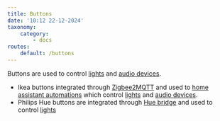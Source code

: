 ```yaml
---
title: Buttons
date: '10:12 22-12-2024'
taxonomy:
    category:
        - docs
routes:
    default: /buttons
---
```


Buttons are used to control [lights](/lights) and [audio devices](/audio-devices).

* Ikea buttons integrated through [Zigbee2MQTT](/zigbee2mqtt) and used to [home assistant automations](/home-assistant-automations) which control [lights](/lights) and [audio devices](/audio-devices).
* Philips Hue buttons are integrated through [Hue bridge](/hue-bridge) and used to control [lights](/lights) 